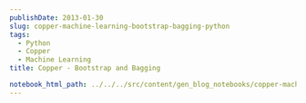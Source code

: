 ```yaml
---
publishDate: 2013-01-30
slug: copper-machine-learning-bootstrap-bagging-python
tags:
  - Python
  - Copper
  - Machine Learning
title: Copper - Bootstrap and Bagging

notebook_html_path: ../../../src/content/gen_blog_notebooks/copper-machine-learning-bootstrap-bagging-python.html
---
```

